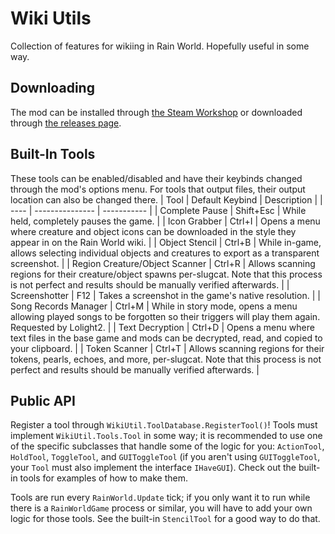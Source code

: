 # Wiki Utils
Collection of features for wikiing in Rain World. Hopefully useful in some way.

## Downloading
The mod can be installed through [the Steam Workshop](https://steamcommunity.com/sharedfiles/filedetails/?id=3549210022) or downloaded through [the releases page](https://github.com/alduris/rw-wiki-util/releases/latest).

## Built-In Tools
These tools can be enabled/disabled and have their keybinds changed through the mod's options menu. For tools that output files, their output location can also be changed there.
| Tool | Default Keybind | Description |
| ---- | --------------- | ----------- |
| Complete Pause | Shift+Esc | While held, completely pauses the game. |
| Icon Grabber | Ctrl+I | Opens a menu where creature and object icons can be downloaded in the style they appear in on the Rain World wiki. |
| Object Stencil | Ctrl+B | While in-game, allows selecting individual objects and creatures to export as a transparent screenshot. |
| Region Creature/Object Scanner | Ctrl+R | Allows scanning regions for their creature/object spawns per-slugcat. Note that this process is not perfect and results should be manually verified afterwards. |
| Screenshotter | F12 | Takes a screenshot in the game's native resolution. |
| Song Records Manager | Ctrl+M | While in story mode, opens a menu allowing played songs to be forgotten so their triggers will play them again. Requested by Lolight2. |
| Text Decryption | Ctrl+D | Opens a menu where text files in the base game and mods can be decrypted, read, and copied to your clipboard. |
| Token Scanner | Ctrl+T | Allows scanning regions for their tokens, pearls, echoes, and more, per-slugcat. Note that this process is not perfect and results should be manually verified afterwards. |

## Public API
Register a tool through `WikiUtil.ToolDatabase.RegisterTool()`! Tools must implement `WikiUtil.Tools.Tool` in some way; it is recommended to use one of the specific subclasses that handle some of the logic for you: `ActionTool`, `HoldTool`, `ToggleTool`, and `GUIToggleTool` (if you aren't using `GUIToggleTool`, your `Tool` must also implement the interface `IHaveGUI`). Check out the built-in tools for examples of how to make them.

Tools are run every `RainWorld.Update` tick; if you only want it to run while there is a `RainWorldGame` process or similar, you will have to add your own logic for those tools. See the built-in `StencilTool` for a good way to do that.
